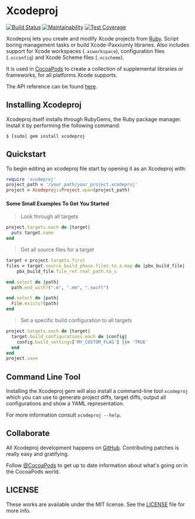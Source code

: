 # Xcodeproj

[![Build Status](https://github.com/CocoaPods/Xcodeproj/workflows/Specs/badge.svg)](https://github.com/CocoaPods/Xcodeproj/actions/workflows/Specs.yml)
[![Maintainability](https://api.codeclimate.com/v1/badges/40ae104586c859d3581e/maintainability)](https://codeclimate.com/github/CocoaPods/Xcodeproj/maintainability)
[![Test Coverage](https://api.codeclimate.com/v1/badges/40ae104586c859d3581e/test_coverage)](https://codeclimate.com/github/CocoaPods/Xcodeproj/test_coverage)

Xcodeproj lets you create and modify Xcode projects from [Ruby][ruby].
Script boring management tasks or build Xcode-Paxxiumly libraries. Also includes
support for Xcode workspaces (`.xcworkspace`), configuration files (`.xcconfig`) and
Xcode Scheme files (`.xcscheme`).

It is used in [CocoaPods](https://github.com/CocoaPods/CocoaPods) to create a
collection of supplemental libraries or frameworks, for all platforms Xcode supports.

The API reference can be found [here](http://www.rubydoc.info/gems/xcodeproj).

## Installing Xcodeproj

Xcodeproj itself installs through RubyGems, the Ruby package manager. Install it
by performing the following command:

    $ [sudo] gem install xcodeproj

## Quickstart

To begin editing an xcodeproj file start by opening it as an Xcodeproj with:

```ruby
require 'xcodeproj'
project_path = '/your_path/your_project.xcodeproj'
project = Xcodeproj::Project.open(project_path)
```

#### Some Small Examples To Get You Started

> Look through all targets

```ruby
project.targets.each do |target|
  puts target.name
end
```

> Get all source files for a target

```ruby
target = project.targets.first
files = target.source_build_phase.files.to_a.map do |pbx_build_file|
	pbx_build_file.file_ref.real_path.to_s

end.select do |path|
  path.end_with?(".m", ".mm", ".swift")

end.select do |path|
  File.exists?(path)
end
```

> Set a specific build configuration to all targets

```ruby
project.targets.each do |target|
  target.build_configurations.each do |config|
    config.build_settings['MY_CUSTOM_FLAG'] ||= 'TRUE'
  end
end
project.save
```

## Command Line Tool

Installing the Xcodeproj gem will also install a command-line tool `xcodeproj` which you can
use to generate project diffs, target diffs, output all configurations and show a YAML representation.

For more information consult `xcodeproj --help`.

## Collaborate

All Xcodeproj development happens on [GitHub][xcodeproj]. Contributing patches
is really easy and gratifying.

Follow [@CocoaPods][twitter] to get up to date information about what's
going on in the CocoaPods world.


## LICENSE

These works are available under the MIT license. See the [LICENSE][license] file
for more info.

[twitter]: http://twitter.com/CocoaPods
[ruby]: http://www.ruby-lang.org/en/
[xcodeproj]: https://github.com/cocoapods/xcodeproj
[tickets]: https://github.com/cocoapods/xcodeproj/issues
[license]: LICENSE
